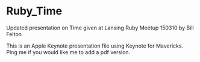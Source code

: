 # Ruby_Time
Updated presentation on Time given at Lansing Ruby Meetup 150310 by Bill Felton

This is an Apple Keynote presentation file using Keynote for Mavericks.  
Ping me if you would like me to add a pdf version.
